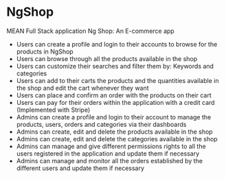# NgShop
MEAN Full Stack application Ng Shop: An E-commerce app

- Users can create a profile and login to their accounts to browse for the products in NgShop
- Users can browse through all the products available in the shop
- Users can customize their searches and filter them by: Keywords and categories
- Users can add to their carts the products and the quantities available in the shop and edit the cart whenever they want
- Users can place and confirm an order with the products on their cart
- Users can pay for their orders within the application with a credit card (Implemented with Stripe)
- Admins can create a profile and login to their account to manage the products, users, orders and categories via their dashboards
- Admins can create, edit and delete the products available in the shop
- Admins can create, edit and delete the categories available in the shop
- Admins can manage and give different permissions rights to all the users registered in the application and update them if necessary
- Admins can manage and monitor all the orders established by the different users and update them if necessary

